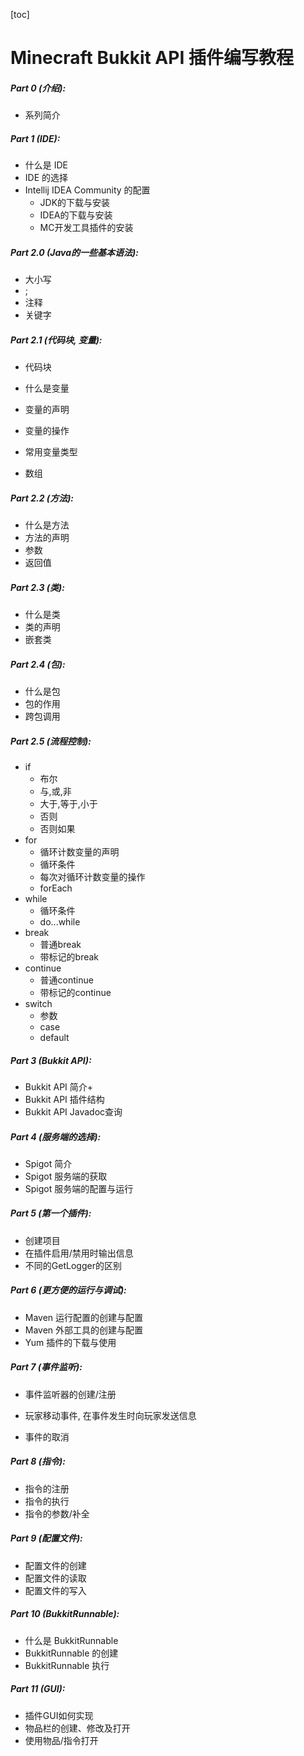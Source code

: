 [toc]

# Minecraft Bukkit API 插件编写教程

##### Part 0 (介绍):

- 系列简介

##### Part 1 (IDE):

- 什么是 IDE
- IDE 的选择
- Intellij IDEA Community 的配置
  - JDK的下载与安装
  - IDEA的下载与安装
  - MC开发工具插件的安装

##### Part 2.0 (Java的一些基本语法):

- 大小写
- ;
- 注释
- 关键字

##### Part 2.1 (代码块, 变量):

- 代码块

- 什么是变量
- 变量的声明
- 变量的操作
- 常用变量类型
- 数组

##### Part 2.2 (方法):

- 什么是方法
- 方法的声明
- 参数
- 返回值

##### Part 2.3 (类):

- 什么是类
- 类的声明
- 嵌套类

##### Part 2.4 (包):

- 什么是包
- 包的作用
- 跨包调用

##### Part 2.5 (流程控制):

- if
  - 布尔
  - 与,或,非
  - 大于,等于,小于
  - 否则
  - 否则如果
- for
  - 循环计数变量的声明
  - 循环条件
  - 每次对循环计数变量的操作
  - forEach
- while
  - 循环条件
  - do...while
- break
  - 普通break
  - 带标记的break
- continue
  - 普通continue
  - 带标记的continue
- switch
  - 参数
  - case
  - default

##### Part 3 (Bukkit API): 

- Bukkit API 简介+
- Bukkit API 插件结构
- Bukkit API Javadoc查询

##### Part 4 (服务端的选择):

- Spigot 简介
- Spigot 服务端的获取
- Spigot 服务端的配置与运行

##### Part 5 (第一个插件):

- 创建项目
- 在插件启用/禁用时输出信息
- 不同的GetLogger的区别

##### Part 6 (更方便的运行与调试):

- Maven 运行配置的创建与配置
- Maven 外部工具的创建与配置
- Yum 插件的下载与使用

##### Part 7 (事件监听):

- 事件监听器的创建/注册

- 玩家移动事件, 在事件发生时向玩家发送信息
- 事件的取消

##### Part 8 (指令):

- 指令的注册
- 指令的执行
- 指令的参数/补全

##### Part 9 (配置文件):

- 配置文件的创建
- 配置文件的读取
- 配置文件的写入

##### Part 10 (BukkitRunnable):

- 什么是 BukkitRunnable
- BukkitRunnable 的创建
- BukkitRunnable 执行

##### Part 11 (GUI):

- 插件GUI如何实现
- 物品栏的创建、修改及打开
- 使用物品/指令打开